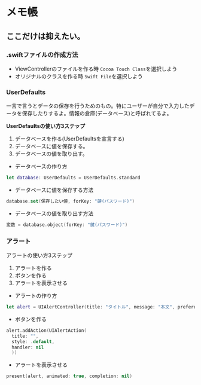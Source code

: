 # メモ帳
## ここだけは抑えたい。

### .swiftファイルの作成方法
- ViewControllerのファイルを作る時
`Cocoa Touch Class`を選択しよう
- オリジナルのクラスを作る時
`Swift File`を選択しよう

### UserDefaults
一言で言うとデータの保存を行うためのもの。特にユーザーが自分で入力したデータを保存したりするよ。情報の倉庫(データベース)と呼ばれてるよ。

**UserDefaultsの使い方3ステップ**

  1. データベースを作る(UserDefaultsを宣言する)
  2. データベースに値を保存する。
  3. データベースの値を取り出す。

- データベースの作り方
```swift
let database: UserDefaults = UserDefaults.standard
```
- データベースに値を保存する方法
```swift
database.set(保存したい値, forKey: "鍵(パスワード)")
```

- データベースの値を取り出す方法
```swift
変数 = database.object(forKey: "鍵(パスワード)")
```
### アラート
アラートの使い方3ステップ
1. アラートを作る
2. ボタンを作る
3. アラートを表示させる

- アラートの作り方
```swift
let alert = UIAlertController(title: "タイトル", message: "本文", preferredStyle: .alert)
```

- ボタンを作る
```swift
alert.addAction(UIAlertAction(
  title: "",
  style: .default,
  handler: nil
  ))
```

- アラートを表示させる
```swift
present(alert, animated: true, completion: nil)
```
